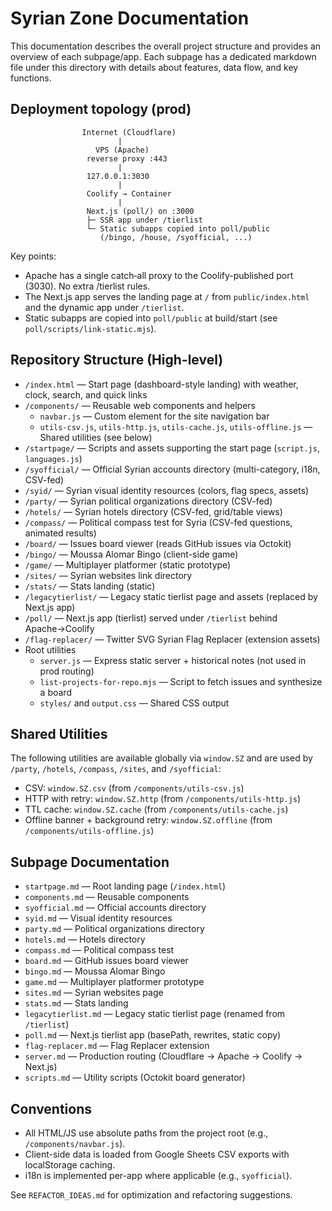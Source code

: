 # Syrian Zone Documentation

This documentation describes the overall project structure and provides an overview of each subpage/app. Each subpage has a dedicated markdown file under this directory with details about features, data flow, and key functions.

## Deployment topology (prod)

```
                Internet (Cloudflare)
                        |
                   VPS (Apache)
                 reverse proxy :443
                        |
                 127.0.0.1:3030
                        |
                 Coolify → Container
                        |
                 Next.js (poll/) on :3000
                 ├─ SSR app under /tierlist
                 └─ Static subapps copied into poll/public
                    (/bingo, /house, /syofficial, ...)
```

Key points:
- Apache has a single catch‑all proxy to the Coolify-published port (3030). No extra /tierlist rules.
- The Next.js app serves the landing page at `/` from `public/index.html` and the dynamic app under `/tierlist`.
- Static subapps are copied into `poll/public` at build/start (see `poll/scripts/link-static.mjs`).

## Repository Structure (High-level)

- `/index.html` — Start page (dashboard-style landing) with weather, clock, search, and quick links
- `/components/` — Reusable web components and helpers
  - `navbar.js` — Custom element for the site navigation bar
  - `utils-csv.js`, `utils-http.js`, `utils-cache.js`, `utils-offline.js` — Shared utilities (see below)
- `/startpage/` — Scripts and assets supporting the start page (`script.js`, `languages.js`)
- `/syofficial/` — Official Syrian accounts directory (multi-category, i18n, CSV-fed)
- `/syid/` — Syrian visual identity resources (colors, flag specs, assets)
- `/party/` — Syrian political organizations directory (CSV-fed)
- `/hotels/` — Syrian hotels directory (CSV-fed, grid/table views)
- `/compass/` — Political compass test for Syria (CSV-fed questions, animated results)
- `/board/` — Issues board viewer (reads GitHub issues via Octokit)
- `/bingo/` — Moussa Alomar Bingo (client-side game)
- `/game/` — Multiplayer platformer (static prototype)
- `/sites/` — Syrian websites link directory
- `/stats/` — Stats landing (static)
- `/legacytierlist/` — Legacy static tierlist page and assets (replaced by Next.js app)
- `/poll/` — Next.js app (tierlist) served under `/tierlist` behind Apache→Coolify
- `/flag-replacer/` — Twitter SVG Syrian Flag Replacer (extension assets)
- Root utilities
  - `server.js` — Express static server + historical notes (not used in prod routing)
  - `list-projects-for-repo.mjs` — Script to fetch issues and synthesize a board
  - `styles/` and `output.css` — Shared CSS output

## Shared Utilities

The following utilities are available globally via `window.SZ` and are used by `/party`, `/hotels`, `/compass`, `/sites`, and `/syofficial`:
- CSV: `window.SZ.csv` (from `/components/utils-csv.js`)
- HTTP with retry: `window.SZ.http` (from `/components/utils-http.js`)
- TTL cache: `window.SZ.cache` (from `/components/utils-cache.js`)
- Offline banner + background retry: `window.SZ.offline` (from `/components/utils-offline.js`)

## Subpage Documentation

- `startpage.md` — Root landing page (`/index.html`)
- `components.md` — Reusable components
- `syofficial.md` — Official accounts directory
- `syid.md` — Visual identity resources
- `party.md` — Political organizations directory
- `hotels.md` — Hotels directory
- `compass.md` — Political compass test
- `board.md` — GitHub issues board viewer
- `bingo.md` — Moussa Alomar Bingo
- `game.md` — Multiplayer platformer prototype
- `sites.md` — Syrian websites page
- `stats.md` — Stats landing
- `legacytierlist.md` — Legacy static tierlist page (renamed from `/tierlist`)
- `poll.md` — Next.js tierlist app (basePath, rewrites, static copy)
- `flag-replacer.md` — Flag Replacer extension
- `server.md` — Production routing (Cloudflare → Apache → Coolify → Next.js)
- `scripts.md` — Utility scripts (Octokit board generator)

## Conventions

- All HTML/JS use absolute paths from the project root (e.g., `/components/navbar.js`).
- Client-side data is loaded from Google Sheets CSV exports with localStorage caching.
- i18n is implemented per-app where applicable (e.g., `syofficial`).

See `REFACTOR_IDEAS.md` for optimization and refactoring suggestions.
